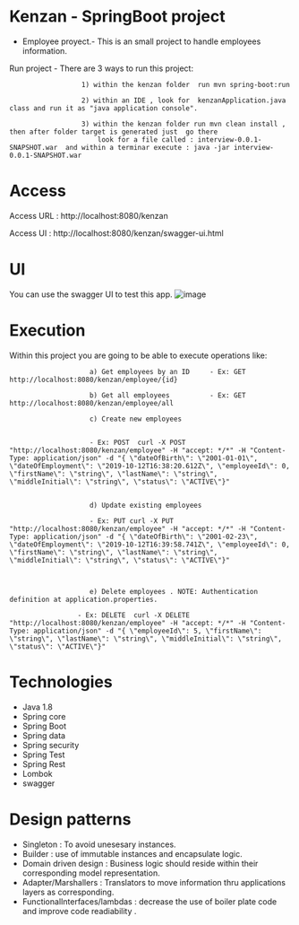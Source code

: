 # Kenzan - SpringBoot project


* Employee proyect.- This is an small project to handle employees information.


Run project - There are 3 ways to run this project:

                      1) within the kenzan folder  run mvn spring-boot:run 
                      
                      2) within an IDE , look for  kenzanApplication.java class and run it as "java application console".
                      
                      3) within the kenzan folder run mvn clean install , then after folder target is generated just  go there
                          look for a file called : interview-0.0.1-SNAPSHOT.war  and within a terminar execute : java -jar interview-0.0.1-SNAPSHOT.war
                          
# Access 

Access URL :  http://localhost:8080/kenzan

Access UI    :  http://localhost:8080/kenzan/swagger-ui.html

# UI
You can use the swagger UI to test this app.
![image](https://user-images.githubusercontent.com/24998574/66705176-4e2a5900-ecd8-11e9-89dc-3167af9f4e51.png)


# Execution 

Within this project you are going to be able to execute operations like:

                        a) Get employees by an ID     - Ex: GET     http://localhost:8080/kenzan/employee/{id}   
                        
                        b) Get all employees          - Ex: GET     http://localhost:8080/kenzan/employee/all
                        
                        c) Create new employees  
                        
                        
                        - Ex: POST  curl -X POST "http://localhost:8080/kenzan/employee" -H "accept: */*" -H "Content-Type: application/json" -d "{ \"dateOfBirth\": \"2001-01-01\", \"dateOfEmployment\": \"2019-10-12T16:38:20.612Z\", \"employeeId\": 0, \"firstName\": \"string\", \"lastName\": \"string\", \"middleInitial\": \"string\", \"status\": \"ACTIVE\"}"
                        
                        
                        d) Update existing employees  
                        
                        - Ex: PUT curl -X PUT "http://localhost:8080/kenzan/employee" -H "accept: */*" -H "Content-Type: application/json" -d "{ \"dateOfBirth\": \"2001-02-23\", \"dateOfEmployment\": \"2019-10-12T16:39:58.741Z\", \"employeeId\": 0, \"firstName\": \"string\", \"lastName\": \"string\", \"middleInitial\": \"string\", \"status\": \"ACTIVE\"}"    
                        
                        
                        
                        e) Delete employees . NOTE: Authentication definition at application.properties.
                     
                     - Ex: DELETE  curl -X DELETE "http://localhost:8080/kenzan/employee" -H "accept: */*" -H "Content-Type: application/json" -d "{ \"employeeId\": 5, \"firstName\": \"string\", \"lastName\": \"string\", \"middleInitial\": \"string\", \"status\": \"ACTIVE\"}"                     

# Technologies
- Java 1.8
- Spring core
- Spring Boot
- Spring data
- Spring security
- Spring Test
- Spring Rest
- Lombok
- swagger

# Design patterns
- Singleton                    : To avoid unesesary instances.
- Builder                      : use of immutable instances and encapsulate logic.   
- Domain driven design         : Business logic should reside within their corresponding model representation.
- Adapter/Marshallers          : Translators to move information thru applications layers as corresponding.
- FunctionalInterfaces/lambdas : decrease the use of boiler plate code and improve code readiability .








